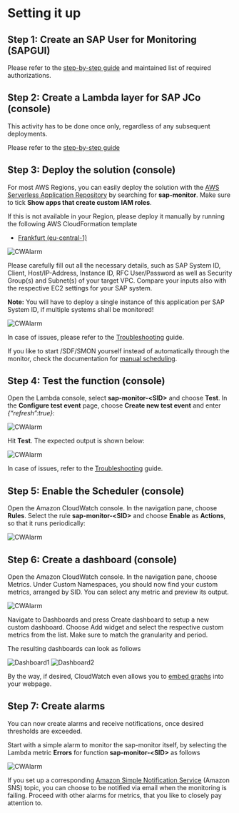 # Setting it up

## Step 1: Create an SAP User for Monitoring (SAPGUI)

Please refer to the [step-by-step guide](Create_SAP_Monitoring_User.md) and maintained list of required authorizations.

## Step 2: Create a Lambda layer for SAP JCo (console)

This activity has to be done once only, regardless of any subsequent deployments. 

Please refer to the [step-by-step guide](Create_AWS_Lambda_layer_for_SAP_Jco.md)

## Step 3: Deploy the solution (console)

For most AWS Regions, you can easily deploy the solution with the [AWS Serverless Application Repository](https://eu-central-1.console.aws.amazon.com/serverlessrepo/home?region=eu-central-1#/available-applications) by searching for **sap-monitor**. Make sure to tick **Show apps that create custom IAM roles**.

If this is not available in your Region, please deploy it manually by running the following AWS CloudFormation template
- [Frankfurt (eu-central-1)](https://github.com/aws-samples/amazon-cloudwatch-monitor-for-sap-netweaver/blob/master/packaged.yml)

![CWAlarm](../assets/sar.png)

Please carefully fill out all the necessary details, such as SAP System ID, Client, Host/IP-Address, Instance ID, RFC User/Password as well as Security Group(s) and Subnet(s) of your target VPC. Compare your inputs also with the respective EC2 settings for your SAP system. 

**Note:** You will have to deploy a single instance of this application per SAP System ID, if multiple systems shall be monitored!

![CWAlarm](../assets/sam.png)

In case of issues, please refer to the [Troubleshooting](Troubleshooting.md) guide. 

If you like to start /SDF/SMON yourself instead of automatically through the monitor, check the documentation for [manual scheduling](Schedule_SDF_SMON_manually.md).

## Step 4: Test the function (console)

Open the Lambda console, select **sap-monitor-\<SID\>** and choose **Test**. In the **Configure test event** page, choose **Create new test event** and enter *{“refresh”:true}*:

![CWAlarm](../assets/lambda0.png)

Hit **Test**. The expected output is shown below:

![CWAlarm](../assets/lambda.png)

In case of issues, refer to the [Troubleshooting](Troubleshooting.md) guide.

## Step 5: Enable the Scheduler (console)

Open the Amazon CloudWatch console. In the navigation pane, choose **Rules**. Select the rule **sap-monitor-\<SID\>** and choose **Enable** as **Actions**, so that it runs periodically: 

![CWAlarm](../assets/scheduler.png)

## Step 6: Create a dashboard (console)

Open the Amazon CloudWatch console. In the navigation pane, choose Metrics. Under Custom Namespaces, you should now find your custom metrics, arranged by SID. You can select any metric and preview its output.

![CWAlarm](../assets/cw_metrics.png)

Navigate to Dashboards and press Create dashboard to setup a new custom dashboard. Choose Add widget and select the respective custom metrics from the list. Make sure to match the granularity and period. 

The resulting dashboards can look as follows

![Dashboard1](../assets/cw_dashboard1.png)
![Dashboard2](../assets/cw_dashboard2.png)

By the way, if desired, CloudWatch even allows you to [embed graphs](https://aws.amazon.com/de/blogs/devops/building-an-amazon-cloudwatch-dashboard-outside-of-the-aws-management-console/) into your webpage.

## Step 7: Create alarms

You can now create alarms and receive notifications, once desired thresholds are exceeded.

Start with a simple alarm to monitor the sap-monitor itself, by selecting the Lambda metric **Errors** for function **sap-monitor-\<SID\>** as follows
 
![CWAlarm](../assets/cw_alarm.png)

If you set up a corresponding [Amazon Simple Notification Service](https://docs.aws.amazon.com/AmazonCloudWatch/latest/monitoring/US_SetupSNS.html) (Amazon SNS) topic, you can choose to be notified via email when the monitoring is failing. Proceed with other alarms for metrics, that you like to closely pay attention to.
